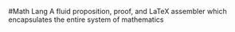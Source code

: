 #Math Lang 
 A fluid proposition, proof, and LaTeX assembler which encapsulates the entire system of mathematics
